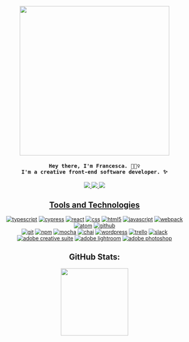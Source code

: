 <p align="center">
  <img width="400" src="https://media.giphy.com/media/3oz8xA9gtnyVDPZJHW/giphy.gif">
</p>

<h4 align="center"><samp> Hey there, I'm Francesca. 🙋🏽‍♀️ <br> I'm a creative front-end software developer. ✨ </samp></h4>

<p align="center">
  <a href="mailto:fmcconnell59@gmail.com">
  <img src="https://img.shields.io/badge/gmail-D14836?style=flat-square&logo=gmail&logoColor=black&color=cfbaf0" />
  <a href="https://www.linkedin.com/in/francesca-mcconnell/">
  <img src="https://img.shields.io/badge/linkedin-%230077B5.svg?style=flat-square&logo=linkedin&logoColor=black&color=a3c4f3" />
    <a href="https://franki-m-dev.herokuapp.com/">
  <img src="https://img.shields.io/badge/website-%230077B5.svg?style=flat-square&logo=website&logoColor=black&color=f1c0e8" />
</p>  

<h2 align="center">Tools and Technologies</h2>
 
<p align="center">
  <a href="https://github.com/mcfrann?tab=repositories" target="_blank"><img alt="typescript" src="https://img.shields.io/badge/-typescript-3776AB?style=flat-square&logo=typescript&logoColor=black&color=cfbaf0"></a>
   <a href="https://github.com/mcfrann?tab=repositories" target="_blank"><img alt="cypress" src="https://img.shields.io/badge/-cypress-3776AB?style=flat-square&logo=cypress&logoColor=black&color=a3c4f3"></a>
  <a href="https://github.com/mcfrann?tab=repositories" target="_blank"><img alt="react" src="https://img.shields.io/badge/react-%2320232a.svg?style=flat-square&logo=react&logoColor=black&color=f1c0e8"></a>
  <a href="https://github.com/mcfrann?tab=repositories" target="_blank"><img alt="css" src="https://img.shields.io/badge/css3-%231572B6.svg?style=flat-square&logo=css3&logoColor=black&color=cfbaf0"></a>
  <a href="https://github.com/mcfrann?tab=repositories" target="_blank"><img alt="html5" src="https://img.shields.io/badge/html5-%23E34F26.svg?style=flat-square&logo=html5&logoColor=black&color=a3c4f3"></a>
   <a href="https://github.com/mcfrann?tab=repositories" target="_blank"><img alt="javascript" src="https://img.shields.io/badge/-javascript-3776AB?style=flat-square&logo=JavaScript&logoColor=black&color=f1c0e8"></a>
  <a href="https://github.com/mcfrann?tab=repositories" target="_blank"><img alt="webpack" src="https://img.shields.io/badge/webpack-%238DD6F9.svg?style=flat-square&logo=webpack&logoColor=black&color=cfbaf0"></a>
  <a href="https://github.com/mcfrann?tab=repositories" target="_blank"><img alt="atom" src="https://img.shields.io/badge/atom-%2366595C.svg?style=flat-square&logo=atom&logoColor=black&color=a3c4f3"></a>
  <a href="https://github.com/mcfrann?tab=repositories" target="_blank"><img alt="github" src="https://img.shields.io/badge/github-%23121011.svg?style=flat-square&logo=github&logoColor=black&color=cfbaf0"></a><br>
  <a href="https://github.com/mcfrann?tab=repositories" target="_blank"><img alt="git" src="https://img.shields.io/badge/git-%23F05033.svg?style=flat-square&logo=git&logoColor=black&color=a3c4f3"></a>
  <a href="https://github.com/mcfrann?tab=repositories" target="_blank"><img alt="npm" src="https://img.shields.io/badge/npm-%23000000.svg?style=flat-square&logo=npm&logoColor=black&color=f1c0e8"></a>
  <a href="https://github.com/mcfrann?tab=repositories" target="_blank"><img alt="mocha" src="https://img.shields.io/badge/-mocha-%238D6748?style=flat-square&logo=mocha&logoColor=black&color=cfbaf0"></a>
  <a href="https://github.com/mcfrann?tab=repositories" target="_blank"><img alt="chai" src="https://img.shields.io/badge/chai-A30701?style=flat-square&logo=chai&logoColor=black&color=a3c4f3"></a>
  <a href="https://github.com/mcfrann?tab=repositories" target="_blank"><img alt="wordpress" src="https://img.shields.io/badge/wordpress-%23117AC9.svg?style=flat-square&logo=WordPress&logoColor=black&color=f1c0e8"></a>
  <a href="https://github.com/mcfrann?tab=repositories" target="_blank"><img alt="trello" src="https://img.shields.io/badge/trello-%23026AA7.svg?style=flat-square&logo=Trello&logoColor=black&color=cfbaf0"></a>
  <a href="https://github.com/mcfrann?tab=repositories" target="_blank"><img alt="slack" src="https://img.shields.io/badge/slack-4A154B?style=flat-square&logo=slack&logoColor=black&color=f1c0e8"></a><br>
  <a href="https://github.com/mcfrann?tab=repositories" target="_blank"><img alt="adobe creative suite" src="https://img.shields.io/badge/adobe%20creative%20suite-DA1F26.svg?style=flat-square&logo=Adobe%20Creative%20Cloud&logoColor=black&color=f1c0e8"></a>
  <a href="https://github.com/mcfrann?tab=repositories" target="_blank"><img alt="adobe lightroom" src="https://img.shields.io/badge/adobe%20lightroom-31A8FF.svg?style=flat-square&logo=Adobe%20Lightroom&logoColor=black&color=cfbaf0"></a>
  <a href="https://github.com/mcfrann?tab=repositories" target="_blank"><img alt="adobe photoshop" src="https://img.shields.io/badge/adobe%20photoshop-%2331A8FF.svg?style=flat-square&logo=adobephotoshop&logoColor=black&color=a3c4f3"></a>

<h2 align="center">GitHub Stats:</h2>
<p align="center">
  <img height="180em" src="https://github-readme-stats.vercel.app/api?username=mcfrann&theme=cobalt&show_icons=true&hide_border=true&&count_private=true&include_all_commits=true" />
</p>
